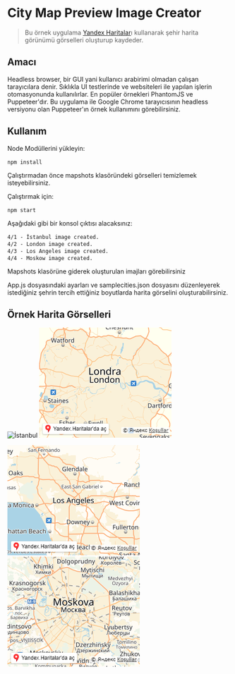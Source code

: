 # City Map Preview Image Creator
> Bu örnek uygulama [Yandex Haritalar](https://tech.yandex.com.tr/maps/doc/jsapi/2.1/quick-start/index-docpage/)ı kullanarak şehir harita görünümü görselleri oluşturup kaydeder.

## Amacı
Headless browser, bir GUI yani kullanıcı arabirimi olmadan çalışan tarayıcılara denir. Sıklıkla UI testlerinde ve websiteleri ile yapılan işlerin otomasyonunda kullanılırlar. En popüler örnekleri PhantomJS ve Puppeteer'dır. Bu uygulama ile Google Chrome tarayıcısının headless versiyonu olan Puppeteer'ın örnek kullanımını görebilirsiniz.

## Kullanım
Node Modüllerini yükleyin:
```
npm install
```
Çalıştırmadan önce mapshots klasöründeki görselleri temizlemek isteyebilirsiniz.

Çalıştırmak için:
```
npm start
```
Aşağıdaki gibi bir konsol çıktısı alacaksınız:
```
4/1 - İstanbul image created.
4/2 - London image created.
4/3 - Los Angeles image created.
4/4 - Moskow image created.
```
Mapshots klasörüne giderek oluşturulan imajları görebilirsiniz

App.js dosyasındaki ayarları ve samplecities.json dosyasını düzenleyerek istediğiniz şehrin tercih ettiğiniz boyutlarda harita görselini oluşturabilirsiniz.

## Örnek Harita Görselleri

![İstanbul](mapshots/İstanbul.png) ![London](mapshots/London.png)

![Los Angeles](mapshots/Los%20Angeles.png) ![Moskow](mapshots/Moskow.png)